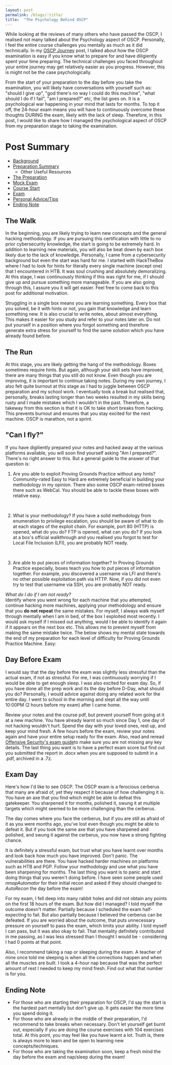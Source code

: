 ```yaml
---
layout: post
permalink: /blogs/:title/
title:  "The Psychology Behind OSCP"
---
```



While looking at the reviews of many others who have passed the OSCP, I realised not many talked about the Psychology aspect of OSCP. Personally, I feel the entire course challenges you mentally as much as it did technically. In my [OSCP Journey](/blogs/oscp-journey/) post, I talked about how the OSCP examination is easy if you know what to prepare for and have diligiently spent your time preparing. The technical challenges you faced throughout your entire journey may get relatively easier as you progress. However, this is might not be the case psychologically. 

From the start of your preparation to the day before you take the examination, you will likely have conversations with yourself such as: "should I give up", "god there's no way I could do this machine", "what should I do if I fail", "am I prepared?" etc, the list goes on. It is a psychological war happening in your mind that lasts for months. To top it off, the 24-hour exam means you will have to continuously overcome these thoughts DURING the exam, likely with the lack of sleep. Therefore, in this post, I would like to share how I managed the psychological aspect of OSCP from my preparation stage to taking the examination.

# Post Summary 
- [Background](/blogs/oscp-journey/#background)
- [Preparation Summary](/blogs/oscp-journey/#preparation-summary)
	- Other Useful Resources
- [The Preparation](/blogs/oscp-journey/#the-preparation)
- [Mock Exam](/blogs/oscp-journey/#mock-exam)
- [Course Start](/blogs/oscp-journey/#course-start)
- [Exam](/blogs/oscp-journey/#exam)
- [Personal Advice/Tips](/blogs/oscp-journey/#personal-advicetips)
- [Ending Note](/blogs/oscp-journey/#ending-note)


## The Walk
In the beginning, you are likely trying to learn new concepts and the general hacking methodology. If you are pursuing this certification with little to no prior cybersecurity knowledge, the start is going to be extremely hard. In addition to learning new materials, you will also be beat down by each box likely due to the lack of knowledge. Personally, I came from a cybersecurity background but even the start was hard for me. I started with HackTheBox where I had to look for hints for literally every single machine (except one) that I encountered in HTB. It was soul crushing and absolutely demoralizing. At this stage, I was continuously thinking if this was right for me, if I should give up and pursue something more manageable. If you are also going through this, I assure you it will get easier. Feel free to come back to this post for additional motivation.

Struggling in a single box means you are learning something. Every box that you solved, be it with hints or not, you gain that knowledge and learn something new. It is also crucial to write notes, about almost everything. This makes it easier for you study and refer to your notes later on. Do not put yourself in a position where you forgot something and therefore generate extra stress for yourself to find the same solution which you have already found before.

## The Run
At this stage, you are likely getting the hang of the methodology. Boxes sometimes require hints. But again, although your skill sets have improved, there are many things that you still do not know. Even though you are improving, it is important to continue taking notes. During my own journey, I also felt quite burnout at this stage as I had to juggle between OSCP preparation and my school work. I eventually took a break but realised that, personally, breaks lasting longer than two weeks resulted in my skills being rusty and I made mistakes which I wouldn't in the past. Therefore, a takeway from this section is that it is OK to take short breaks from hacking. This prevents burnout and ensures that you stay excited for the next machine. OSCP is marathon, not a sprint.  

## "Can I fly?"
If you have digiliently prepared your notes and hacked away at the various platforms available, you will soon find yourself asking "Am I prepared?". There's no right answer to this. But a general guide to the answer of that question is:
<br>

1) Are you able to exploit Proving Grounds Practice without any hints? 
Community-rated Easy to Hard are extremely beneficial in building your methodology in my opinion. There also some OSCP exam-retired boxes there such as WebCal. You should be able to tackle these boxes with relative easy.
<br>

2) What is your methodology? 
If you have a solid methodology from enumeration to privilege escalation, you should be aware of what to do at each stages of the exploit chain. For example, port 80 (HTTP) is opened, what do you do? FTP is opened, what can you do? If you look at a box's official walkthrough and you realised you forgot to test for Local File Inclusion (LFI), you are probably NOT ready. 
<br>

3) Are able to put pieces of information together?
In Proving Grounds Practice especially, boxes teach you how to put pieces of information together. For example, you discovered a username via LFI and there's no other possible exploitation path via HTTP. Now, if you did not even try to test that username via SSH, you are probably NOT ready. 

*What do I do if I am not ready?*<br>
Identify where you went wrong for each machine that you attempted, continue hacking more machines, applying your methodology and ensure that you **do not repeat** the same mistakes. For myself, I always walk myself through mentally when I am in bed, of the box I exploited most recently. I would ask myself if I missed out anything, would I be able to identify it again if it appears on the next box etc. This allows me to prevent myself from making the same mistake twice. The below shows my mental state towards the end of my preparation for each level of difficulty for Proving Grounds Practice Machine. 
Easy:

## Day Before Exam
I would say that the day before the exam was slightly less stressful than the actual exam, if not as stressful. For me, I was continuously worrying if I would be able to get enough sleep. I was also excited for exam day. So, if you have done all the prep work and its the day before D-Day, what should you do? Personally, I would advice against doing any related work for the entire day. I went to school in the morning and slept all the way until 10:00PM (2 hours before my exam) after I came home.

Review your notes and the course pdf, but prevent yourself from going at it at a new machine. You have already learnt so much since Day 1, one day of not hacking wouldn't hurt. Spend the day with your loved ones, rest up, and keep your mind fresh. A few hours before the exam, review your notes again and have your entire setup ready for the exam. Also, read and reread [Offensive Security's exam guide](https://help.offensive-security.com/hc/en-us/articles/360040165632-OSCP-Exam-Guide)to make sure you are not missing any key details. The last thing you want is to have a perfect exam score but find out you submitted the report in .docx when you are supposed to submit in a .pdf, archived in a .7z.   

## Exam Day
Here's how I'd like to see OSCP. The OSCP exam is a ferocious cerberus that many are afraid of, yet they respect it because of how challenging it is. You have an axe that you find which might be able to defeat this gatekeeper. You sharpened it for months, polished it, swung it at multiple targets which might seemed to be more challenging than the cerberus. 

The day comes where you face the cerberus, but if you are still as afraid of it as you were months ago, you've lost even though you might be able to defeat it. But if you took the same axe that you have sharpened and polished, and swung it against the cerberus, you now have a strong fighting chance. 

It is definitely a stressful exam, but trust what you have learnt over months and look back how much you have improved. Don't panic. The vulnerabilities are there. You have hacked harder machines on platforms such as HTB and PGP. Follow your methodology and use what you have been sharpening for months. The last thing you want is to panic and start doing things that you weren't doing before. I have seen some people used *nmapAutomator* for their initial recon and asked if they should changed to *AutoRecon* the day before the exam! 

For my exam, I fell deep into many rabbit holes and did not obtain any points on the first 18 hours of the exam. But how did I managed? I told myself the outcome doesn't matter. Partially because I scheduled the exam half-expecting to fail. But also partially because I believed the cerberus can be defeated. If you are worried about the outcome, that puts unnecessary pressure on yourself to pass the exam, which limits your ability. I told myself I can pass, but it was also okay to fail. That mentality definitely contributed in me passing, as I was less stressed than I thought I would be - considering I had 0 points at that point. 

Also, I recommend taking a nap or sleeping during the exam. A teacher of mine once told me sleeping is when all the connections happen and when all the muscles are built. I took a 4-hour nap because that was the perfect amount of rest I needed to keep my mind fresh. Find out what that number is for you. 

## Ending Note
- For those who are starting their preparation for OSCP, I'd say the start is the hardest part mentally but don't give up. It gets easier the more time you spend doing it.
- For those who are already in the middle of their preparation, I'd recommend to take breaks when necessary. Don't let yourself get burnt out, especially if you are doing the course exercises with 104 exercises total. At this point, you may feel like you have learnt a lot. Truth is, there is always more to learn and be open to learning new concepts/techniques.
- For those who are taking the examination soon, keep a fresh mind the day before the exam and nap/sleep during the exam!


